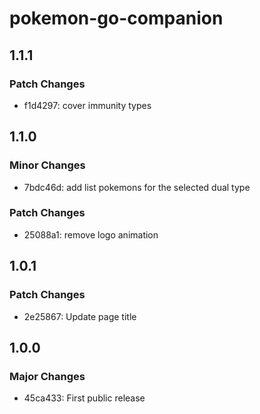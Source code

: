 # pokemon-go-companion

## 1.1.1

### Patch Changes

- f1d4297: cover immunity types

## 1.1.0

### Minor Changes

- 7bdc46d: add list pokemons for the selected dual type

### Patch Changes

- 25088a1: remove logo animation

## 1.0.1

### Patch Changes

- 2e25867: Update page title

## 1.0.0

### Major Changes

- 45ca433: First public release
